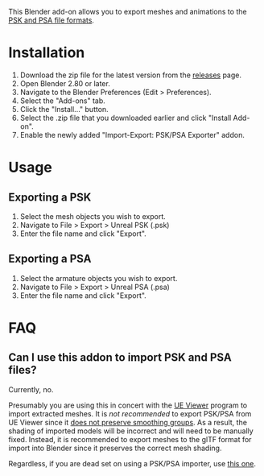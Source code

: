 This Blender add-on allows you to export meshes and animations to the [PSK and PSA file formats](https://wiki.beyondunreal.com/PSK_%26_PSA_file_formats).

# Installation
1. Download the zip file for the latest version from the [releases](https://github.com/DarklightGames/io_export_psk_psa/releases) page.
2. Open Blender 2.80 or later.
3. Navigate to the Blender Preferences (Edit > Preferences).
4. Select the "Add-ons" tab.
5. Click the "Install..." button.
6. Select the .zip file that you downloaded earlier and click "Install Add-on".
7. Enable the newly added "Import-Export: PSK/PSA Exporter" addon.

# Usage
## Exporting a PSK
1. Select the mesh objects you wish to export.
3. Navigate to File > Export > Unreal PSK (.psk)
4. Enter the file name and click "Export".

## Exporting a PSA
1. Select the armature objects you wish to export.
2. Navigate to File > Export > Unreal PSA (.psa)
3. Enter the file name and click "Export".

# FAQ
## Can I use this addon to import PSK and PSA files?
Currently, no.

Presumably you are using this in concert with the [UE Viewer](https://www.gildor.org/en/projects/umodel) program to import extracted meshes. It is *not recommended* to export PSK/PSA from UE Viewer since it [does not preserve smoothing groups](https://github.com/gildor2/UEViewer/issues/235). As a result, the shading of imported models will be incorrect and will need to be manually fixed. Instead, it is recommended to export meshes to the glTF format for import into Blender since it preserves the correct mesh shading.

Regardless, if you are dead set on using a PSK/PSA importer, use [this one](https://github.com/Befzz/blender3d_import_psk_psa).
